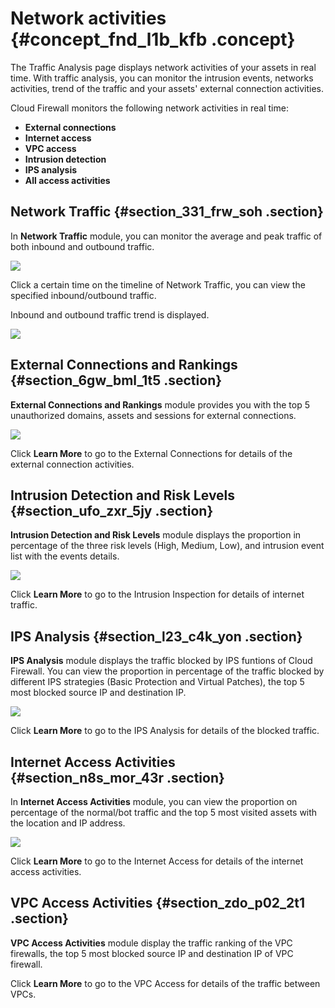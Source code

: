 # Network activities {#concept_fnd_l1b_kfb .concept}

The Traffic Analysis page displays network activities of your assets in real time. With traffic analysis, you can monitor the intrusion events, networks activities, trend of the traffic and your assets' external connection activities.

Cloud Firewall monitors the following network activities in real time:

-   **External connections**
-   **Internet access**
-   **VPC access**
-   **Intrusion detection**
-   **IPS analysis**
-   **All access activities**

## Network Traffic {#section_331_frw_soh .section}

In **Network Traffic** module, you can monitor the average and peak traffic of both inbound and outbound traffic.

![](http://static-aliyun-doc.oss-cn-hangzhou.aliyuncs.com/assets/img/22633/155646850745836_en-US.png)

Click a certain time on the timeline of Network Traffic, you can view the specified inbound/outbound traffic.

Inbound and outbound traffic trend is displayed.

![](http://static-aliyun-doc.oss-cn-hangzhou.aliyuncs.com/assets/img/22633/155646850745837_en-US.png)

## External Connections and Rankings {#section_6gw_bml_1t5 .section}

**External Connections and Rankings** module provides you with the top 5 unauthorized domains, assets and sessions for external connections.

![](http://static-aliyun-doc.oss-cn-hangzhou.aliyuncs.com/assets/img/22633/155646850745838_en-US.png)

Click **Learn More** to go to the External Connections for details of the external connection activities.

## Intrusion Detection and Risk Levels {#section_ufo_zxr_5jy .section}

**Intrusion Detection and Risk Levels** module displays the proportion in percentage of the three risk levels \(High, Medium, Low\), and intrusion event list with the events details.

![](http://static-aliyun-doc.oss-cn-hangzhou.aliyuncs.com/assets/img/22633/155646850745839_en-US.png)

Click **Learn More** to go to the Intrusion Inspection for details of internet traffic.

## IPS Analysis {#section_l23_c4k_yon .section}

**IPS Analysis** module displays the traffic blocked by IPS funtions of Cloud Firewall. You can view the proportion in percentage of the traffic blocked by different IPS strategies \(Basic Protection and Virtual Patches\), the top 5 most blocked source IP and destination IP.

![](http://static-aliyun-doc.oss-cn-hangzhou.aliyuncs.com/assets/img/22633/155646850745840_en-US.png)

Click **Learn More** to go to the IPS Analysis for details of the blocked traffic.

## Internet Access Activities {#section_n8s_mor_43r .section}

In **Internet Access Activities** module, you can view the proportion on percentage of the normal/bot traffic and the top 5 most visited assets with the location and IP address.

![](http://static-aliyun-doc.oss-cn-hangzhou.aliyuncs.com/assets/img/22633/155646850745841_en-US.png)

Click **Learn More** to go to the Internet Access for details of the internet access activities.

## VPC Access Activities {#section_zdo_p02_2t1 .section}

**VPC Access Activities** module display the traffic ranking of the VPC firewalls, the top 5 most blocked source IP and destination IP of VPC firewall.

Click **Learn More** to go to the VPC Access for details of the traffic between VPCs.

